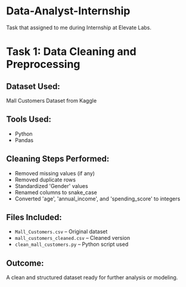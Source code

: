# Data-Analyst-Internship
Task that assigned to me during Internship at Elevate Labs.


# Task 1: Data Cleaning and Preprocessing

## Dataset Used:
Mall Customers Dataset from Kaggle

## Tools Used:
- Python
- Pandas

## Cleaning Steps Performed:
- Removed missing values (if any)
- Removed duplicate rows
- Standardized 'Gender' values
- Renamed columns to snake_case
- Converted 'age', 'annual_income', and 'spending_score' to integers

## Files Included:
- `Mall_Customers.csv` – Original dataset
- `mall_customers_cleaned.csv` – Cleaned version
- `clean_mall_customers.py` – Python script used

## Outcome:
A clean and structured dataset ready for further analysis or modeling.


